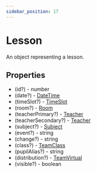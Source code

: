 ```yaml
---
sidebar_position: 17
---
```


# Lesson

An object representing a lesson.

## Properties
- (id?) - number
- (date?) - [DateTime](./date_time)
- (timeSlot?) - [TimeSlot](./time_slot)
- (room?) - [Room](./room)
- (teacherPrimary?) - [Teacher](./teacher)
- (teacherSecondary?) - [Teacher](./teacher)
- (subject?) - [Subject](./subject)
- (event?) - string
- (change?) - string
- (class?) - [TeamClass](./team_class)
- (pupilAlias?) - string
- (distribution?) - [TeamVirtual](./team_virtual.md)
- (visible?) - boolean